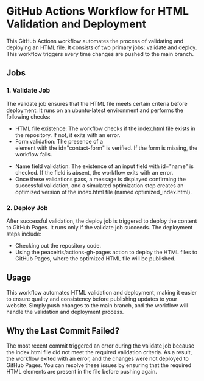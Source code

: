 # GitHub Actions Workflow for HTML Validation and Deployment

This GitHub Actions workflow automates the process of validating and deploying an HTML file. It consists of two primary jobs: validate and deploy. This workflow triggers every time changes are pushed to the main branch.

## Jobs

### 1. Validate Job
The validate job ensures that the HTML file meets certain criteria before deployment. It runs on an ubuntu-latest environment and performs the following checks:

- HTML file existence: The workflow checks if the index.html file exists in the repository. If not, it exits with an error.
- Form validation: The presence of a <form> element with the id="contact-form" is verified. If the form is missing, the workflow fails.
- Name field validation: The existence of an input field with id="name" is checked. If the field is absent, the workflow exits with an error.
- Once these validations pass, a message is displayed confirming the successful validation, and a simulated optimization step creates an optimized version of the index.html file (named optimized_index.html).

### 2. Deploy Job
After successful validation, the deploy job is triggered to deploy the content to GitHub Pages. It runs only if the validate job succeeds. The deployment steps include:

- Checking out the repository code.
- Using the peaceiris/actions-gh-pages action to deploy the HTML files to GitHub Pages, where the optimized HTML file will be published.

## Usage
This workflow automates HTML validation and deployment, making it easier to ensure quality and consistency before publishing updates to your website. Simply push changes to the main branch, and the workflow will handle the validation and deployment process.


## Why the Last Commit Failed?
The most recent commit triggered an error during the validate job because the index.html file did not meet the required validation criteria.
As a result, the workflow exited with an error, and the changes were not deployed to GitHub Pages. You can resolve these issues by ensuring that the required HTML elements are present in the file before pushing again.
